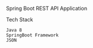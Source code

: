 Spring Boot REST API Application

Tech Stack

    Java 8
    SpringBoot Framework
    JSON
        
